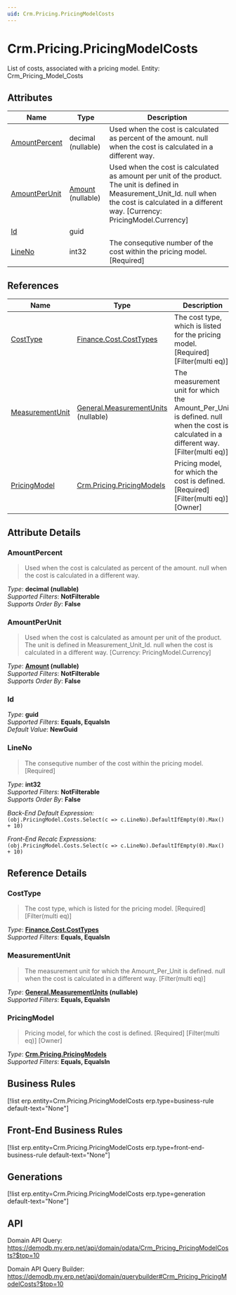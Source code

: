 ```yaml
---
uid: Crm.Pricing.PricingModelCosts
---
```

# Crm.Pricing.PricingModelCosts

List of costs, associated with a pricing model. Entity: Crm_Pricing_Model_Costs

## Attributes

| Name | Type | Description |
| ---- | ---- | --- |
| [AmountPercent](Crm.Pricing.PricingModelCosts.md#amountpercent) | decimal (nullable) | Used when the cost is calculated as percent of the amount. null when the cost is calculated in a different way. 
| [AmountPerUnit](Crm.Pricing.PricingModelCosts.md#amountperunit) | [Amount](../data-types.md#amount) (nullable) | Used when the cost is calculated as amount per unit of the product. The unit is defined in Measurement_Unit_Id. null when the cost is calculated in a different way. [Currency: PricingModel.Currency] 
| [Id](Crm.Pricing.PricingModelCosts.md#id) | guid |  
| [LineNo](Crm.Pricing.PricingModelCosts.md#lineno) | int32 | The consequtive number of the cost within the pricing model. [Required] 

## References

| Name | Type | Description |
| ---- | ---- | --- |
| [CostType](Crm.Pricing.PricingModelCosts.md#costtype) | [Finance.Cost.CostTypes](Finance.Cost.CostTypes.md) | The cost type, which is listed for the pricing model. [Required] [Filter(multi eq)] |
| [MeasurementUnit](Crm.Pricing.PricingModelCosts.md#measurementunit) | [General.MeasurementUnits](General.MeasurementUnits.md) (nullable) | The measurement unit for which the Amount_Per_Unit is defined. null when the cost is calculated in a different way. [Filter(multi eq)] |
| [PricingModel](Crm.Pricing.PricingModelCosts.md#pricingmodel) | [Crm.Pricing.PricingModels](Crm.Pricing.PricingModels.md) | Pricing model, for which the cost is defined. [Required] [Filter(multi eq)] [Owner] |


## Attribute Details

### AmountPercent

> Used when the cost is calculated as percent of the amount. null when the cost is calculated in a different way.

_Type_: **decimal (nullable)**  
_Supported Filters_: **NotFilterable**  
_Supports Order By_: **False**  

### AmountPerUnit

> Used when the cost is calculated as amount per unit of the product. The unit is defined in Measurement_Unit_Id. null when the cost is calculated in a different way. [Currency: PricingModel.Currency]

_Type_: **[Amount](../data-types.md#amount) (nullable)**  
_Supported Filters_: **NotFilterable**  
_Supports Order By_: **False**  

### Id

_Type_: **guid**  
_Supported Filters_: **Equals, EqualsIn**  
_Default Value_: **NewGuid**  

### LineNo

> The consequtive number of the cost within the pricing model. [Required]

_Type_: **int32**  
_Supported Filters_: **NotFilterable**  
_Supports Order By_: **False**  

_Back-End Default Expression:_  
`(obj.PricingModel.Costs.Select(c => c.LineNo).DefaultIfEmpty(0).Max() + 10)`

_Front-End Recalc Expressions:_  
`(obj.PricingModel.Costs.Select(c => c.LineNo).DefaultIfEmpty(0).Max() + 10)`

## Reference Details

### CostType

> The cost type, which is listed for the pricing model. [Required] [Filter(multi eq)]

_Type_: **[Finance.Cost.CostTypes](Finance.Cost.CostTypes.md)**  
_Supported Filters_: **Equals, EqualsIn**  

### MeasurementUnit

> The measurement unit for which the Amount_Per_Unit is defined. null when the cost is calculated in a different way. [Filter(multi eq)]

_Type_: **[General.MeasurementUnits](General.MeasurementUnits.md) (nullable)**  
_Supported Filters_: **Equals, EqualsIn**  

### PricingModel

> Pricing model, for which the cost is defined. [Required] [Filter(multi eq)] [Owner]

_Type_: **[Crm.Pricing.PricingModels](Crm.Pricing.PricingModels.md)**  
_Supported Filters_: **Equals, EqualsIn**  



## Business Rules

[!list erp.entity=Crm.Pricing.PricingModelCosts erp.type=business-rule default-text="None"]

## Front-End Business Rules

[!list erp.entity=Crm.Pricing.PricingModelCosts erp.type=front-end-business-rule default-text="None"]

## Generations

[!list erp.entity=Crm.Pricing.PricingModelCosts erp.type=generation default-text="None"]

## API

Domain API Query:
<https://demodb.my.erp.net/api/domain/odata/Crm_Pricing_PricingModelCosts?$top=10>

Domain API Query Builder:
<https://demodb.my.erp.net/api/domain/querybuilder#Crm_Pricing_PricingModelCosts?$top=10>

